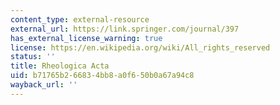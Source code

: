 ```yaml
---
content_type: external-resource
external_url: https://link.springer.com/journal/397
has_external_license_warning: true
license: https://en.wikipedia.org/wiki/All_rights_reserved
status: ''
title: Rheologica Acta
uid: b71765b2-6683-4bb8-a0f6-50b0a67a94c8
wayback_url: ''
---
```

